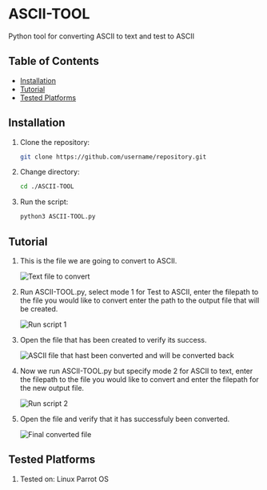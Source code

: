 # ASCII-TOOL
Python tool for converting ASCII to text and test to ASCII

## Table of Contents

- [Installation](#installation)
- [Tutorial](#tutorial)
- [Tested Platforms](#testedon)

## Installation

1. Clone the repository:
   ```bash
   git clone https://github.com/username/repository.git
2. Change directory:
   ```bash
   cd ./ASCII-TOOL
3. Run the script:
   ```bash
   python3 ASCII-TOOL.py

## Tutorial
1. This is the file we are going to convert to ASCII.

	![Text file to convert](Screenshots/sc1.png)

2. Run ASCII-TOOL.py, select mode 1 for Test to ASCII, enter the filepath to the file you would like to convert enter the path to the output file that will be created.

	![Run script 1](Screenshots/sc2.png)

3. Open the file that has been created to verify its success.

   ![ASCII file that hast been converted and will be converted back](Screenshots/sc3.png)

4. Now we run ASCII-TOOL.py but specify mode 2 for ASCII to text, enter the filepath to the file you would like to convert and enter the filepath for the new output file.

   ![Run script 2](Screenshots/sc4.png)

5. Open the file and verify that it has successfuly been converted.

   ![Final converted file](Screenshots/sc5.png)

## Tested Platforms

1. Tested on:
   Linux Parrot OS
    
   
